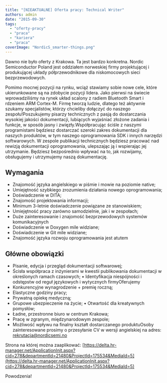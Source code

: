 ```yaml
---
title: "[NIEAKTUALNE] Oferta pracy: Technical Writer"
authors: admin
date: "2015-09-30"
tags:
  - "oferty-pracy"
  - "praca"
  - "kariera"
  - "praca"
coverImage: "NordicS_smarter-things.png"
---
```


Dawno nie było oferty z Krakowa. Ta jest bardzo konkretna. Nordic Semiconductor
Poland jest oddziałem norweskiej firmy projektującej i produkującej układy
półprzewodnikowe dla niskomocowych sieci bezprzewodowych.

<!--truncate-->

Pomimo mocnej pozycji na rynku, wciąż stawiamy sobie nowe cele, które
ukierunkowane są na zdobycie pozycji lidera. Jako pierwsi na świecie
wprowadziliśmy na rynek układ scalony z radiem Bluetooth Smart i rdzeniem ARM
Cortex-M. Firmę tworzą ludzie, dlatego też aktywnie szukamy specjalistów, którzy
chcieliby dołączyć do naszego zespołu!Poszukujemy pisarzy technicznych z pasją
do dostarczania wysokiej jakości dokumentacji, lubiących wyjaśniać złożone
zadania i funkcje, w sposób jasny i zwięzły.Współpracując ściśle z naszymi
programistami będziesz dostarczać szeroki zakres dokumentacji dla naszych
produktów, w tym naszego oprogramowania SDK i innych narzędzi softwarowych. W
zespole publikacji technicznych będziesz pracować nad rewizją dokumentacji
oprogramowania, ulepszając ją i wspierając jej utrzymanie. Będziesz bezpośrednio
wpływać na to, jak rozwijamy, obsługujemy i utrzymujemy naszą dokumentację.

## Wymagania

- Znajomość języka angielskiego w piśmie i mowie na poziomie native;
- Umiejętność szybkiego zrozumienia działania nowego oprogramowania;
- Doświadczenie w DITA;
- Znajomość projektowania informacji;
- Minimum 3-letnie doświadczenie powiązane ze stanowiskiem;
- Umiejętność pracy zarówno samodzielnie, jak i w zespołach;
- Duże zainteresowanie i znajomość bezprzewodowych systemów komunikacyjnych
- Doświadczenie w Doxygen mile widziane;
- Doświadczenie w Git mile widziane;
- Znajomość języka rozwoju oprogramowania jest atutem

## Główne obowiązki

- Pisanie, edycja i przegląd dokumentacji softwarowej;
- Ścisła współpraca z inżynierami w kwestii publikowania dokumentacji w
  określonych ramach czasowych; • Identyfikacja niespójności i odstępstw od
  reguł językowych i wytycznych firmyOferujemy
- Konkurencyjne wynagrodzenie + premię roczną;
- Elastyczne godziny pracy;
- Prywatną opiekę medyczną;
- Grupowe ubezpieczenie na życie; • Otwartość dla kreatywnych pomysłów;
- Ładne, przestronne biuro w centrum Krakowa;
- Pracę w zgranym, międzynarodowym zespole;
- Możliwość wpływu na finalny kształt dostarczanego produktuOsoby zainteresowane
  prosimy o przesyłanie CV w wersji angielskiej na adres:&nbsp;
  rekrutacja@nordicsemi.no

Strona na której można zaaplikować:
[https://delta.hr-manager.net/ApplicationInit.aspx?cid=278&departmentId=21480&ProjectId=175534&MediaId=5](https://delta.hr-manager.net/ApplicationInit.aspx?cid=278&departmentId=21480&ProjectId=175534&MediaId=5)

Powodzenia!
